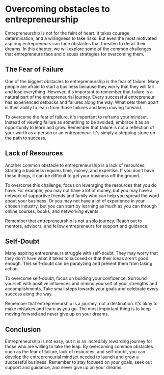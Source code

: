 Overcoming obstacles to entrepreneurship
==========================================================================================

Entrepreneurship is not for the faint of heart. It takes courage, determination, and a willingness to take risks. But even the most motivated aspiring entrepreneurs can face obstacles that threaten to derail their dreams. In this chapter, we will explore some of the common challenges that entrepreneurs face and discuss strategies for overcoming them.

The Fear of Failure
-------------------

One of the biggest obstacles to entrepreneurship is the fear of failure. Many people are afraid to start a business because they worry that they will fail and lose everything. However, it's important to remember that failure is a natural part of the entrepreneurial journey. Every successful entrepreneur has experienced setbacks and failures along the way. What sets them apart is their ability to learn from those failures and keep moving forward.

To overcome the fear of failure, it's important to reframe your mindset. Instead of viewing failure as something to be avoided, embrace it as an opportunity to learn and grow. Remember that failure is not a reflection of your worth as a person or an entrepreneur. It's simply a stepping stone on the path to success.

Lack of Resources
-----------------

Another common obstacle to entrepreneurship is a lack of resources. Starting a business requires time, money, and expertise. If you don't have these things, it can be difficult to get your business off the ground.

To overcome this challenge, focus on leveraging the resources that you do have. For example, you may not have a lot of money, but you may have a network of supportive friends and family who can help you spread the word about your business. Or you may not have a lot of experience in your chosen industry, but you can start by learning as much as you can through online courses, books, and networking events.

Remember that entrepreneurship is not a solo journey. Reach out to mentors, advisors, and fellow entrepreneurs for support and guidance.

Self-Doubt
----------

Many aspiring entrepreneurs struggle with self-doubt. They may worry that they don't have what it takes to succeed or that their ideas aren't good enough. This self-doubt can be paralyzing and prevent them from taking action.

To overcome self-doubt, focus on building your confidence. Surround yourself with positive influences and remind yourself of your strengths and accomplishments. Take small steps towards your goals and celebrate every success along the way.

Remember that entrepreneurship is a journey, not a destination. It's okay to make mistakes and learn as you go. The most important thing is to keep moving forward and never give up on your dreams.

Conclusion
----------

Entrepreneurship is not easy, but it is an incredibly rewarding journey for those who are willing to take the leap. By overcoming common obstacles such as the fear of failure, lack of resources, and self-doubt, you can develop the entrepreneurial mindset needed to launch and grow a successful business. Remember to stay focused on your goals, seek out support and guidance, and never give up on your dreams.
